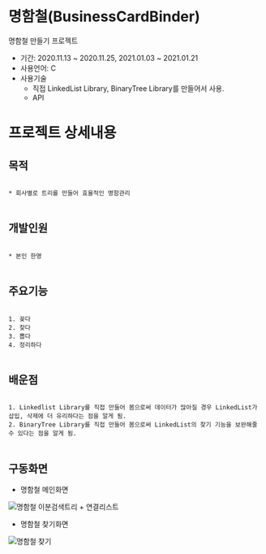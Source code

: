 # 명함철(BusinessCardBinder)
명함철 만들기 프로젝트

* 기간: 2020.11.13 ~ 2020.11.25, 2021.01.03 ~ 2021.01.21
* 사용언어: C
* 사용기술 
  - 직접 LinkedList Library, BinaryTree Library를 만들어서 사용.
  - API

프로젝트 상세내용
=============
목적
-------------
<pre>
<code>
* 회사별로 트리를 만들어 효율적인 명함관리
</code>
</pre>

개발인원
-------------
<pre>
<code>
* 본인 한명
</code>
</pre>

주요기능
-------------
<pre>
<code>
1. 꽂다
2. 찾다
3. 뽑다
4. 정리하다
</code>
</pre>


배운점
-------------
<pre>
<code>
1. Linkedlist Library를 직접 만들어 봄으로써 데이터가 많아질 경우 LinkedList가 삽입, 삭제에 더 유리하다는 점을 알게 됨.
2. BinaryTree Library를 직접 만들어 봄으로써 LinkedList의 찾기 기능을 보완해줄 수 있다는 점을 알게 됨.
</code>
</pre>

구동화면
-------------
* 명함철 메인화면

![명함철 이분검색트리 + 연결리스트](https://user-images.githubusercontent.com/63482037/130323416-3994fd43-0a33-49ed-acf8-74f186305dda.PNG)


* 명함철 찾기화면

![명함철 찾기](https://user-images.githubusercontent.com/63482037/130323464-a38c6544-0aad-46ed-bc6e-8194cc2c14a0.PNG)


